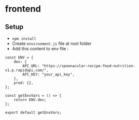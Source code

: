 # frontend

## Setup

-   `npm install`
-   Create `environment.js` file at root folder
-   Add this content to env file :

```
const ENV = {
	dev: {
		API_URL: "https://spoonacular-recipe-food-nutrition-v1.p.rapidapi.com/",
		API_KEY: "your_api_key",
	},
	prod: {},
};

const getEnvVars = () => {
	return ENV.dev;
};

export default getEnvVars;

```
